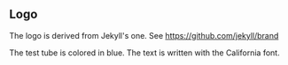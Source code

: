 ## Logo

The logo is derived from Jekyll's one.
See https://github.com/jekyll/brand

The test tube is colored in blue.
The text is written with the California font.

